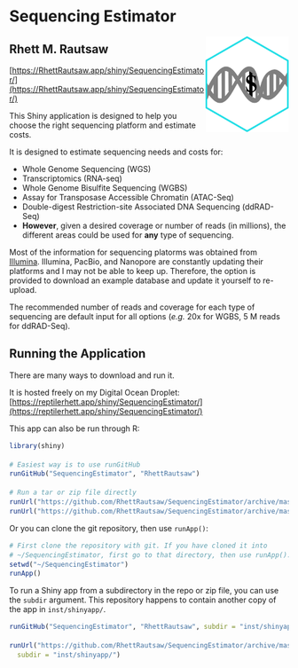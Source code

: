 # Sequencing Estimator
<img align="right" src="www/SequencingEstimator.png" width=150>

## Rhett M. Rautsaw

[https://RhettRautsaw.app/shiny/SequencingEstimator/](https://RhettRautsaw.app/shiny/SequencingEstimator/)

This Shiny application is designed to help you choose the right sequencing platform and estimate costs.

It is designed to estimate sequencing needs and costs for:

- Whole Genome Sequencing (WGS)
- Transcriptomics (RNA-seq)
- Whole Genome Bisulfite Sequencing (WGBS)
- Assay for Transposase Accessible Chromatin (ATAC-Seq)
- Double-digest Restriction-site Associated DNA Sequencing (ddRAD-Seq)
- **However**, given a desired coverage or number of reads (in millions), the different areas could be used for **any** type of sequencing.

Most of the information for sequencing platorms was obtained from [Illumina](https://www.illumina.com/systems/sequencing-platforms.html). Illumina, PacBio, and Nanopore are constantly updating their platforms and I may not be able to keep up. Therefore, the option is provided to download an example database and update it yourself to re-upload.

The recommended number of reads and coverage for each type of sequencing are default input for all options (*e.g.* 20x for WGBS, 5 M reads for ddRAD-Seq). 

## Running the Application

There are many ways to download and run it. 

It is hosted freely on my Digital Ocean Droplet: 
[https://reptilerhett.app/shiny/SequencingEstimator/](https://reptilerhett.app/shiny/SequencingEstimator/)

This app can also be run through R:

```R
library(shiny)

# Easiest way is to use runGitHub
runGitHub("SequencingEstimator", "RhettRautsaw")

# Run a tar or zip file directly
runUrl("https://github.com/RhettRautsaw/SequencingEstimator/archive/master.tar.gz")
runUrl("https://github.com/RhettRautsaw/SequencingEstimator/archive/master.zip")
```

Or you can clone the git repository, then use `runApp()`:

```R
# First clone the repository with git. If you have cloned it into
# ~/SequencingEstimator, first go to that directory, then use runApp().
setwd("~/SequencingEstimator")
runApp()
```


To run a Shiny app from a subdirectory in the repo or zip file, you can use the `subdir` argument. This repository happens to contain another copy of the app in `inst/shinyapp/`.

```R
runGitHub("SequencingEstimator", "RhettRautsaw", subdir = "inst/shinyapp/")

runUrl("https://github.com/RhettRautsaw/SequencingEstimator/archive/master.tar.gz",
  subdir = "inst/shinyapp/")
```
